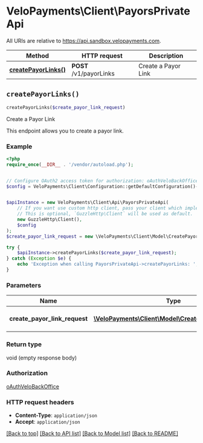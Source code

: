 # VeloPayments\Client\PayorsPrivateApi

All URIs are relative to https://api.sandbox.velopayments.com.

Method | HTTP request | Description
------------- | ------------- | -------------
[**createPayorLinks()**](PayorsPrivateApi.md#createPayorLinks) | **POST** /v1/payorLinks | Create a Payor Link


## `createPayorLinks()`

```php
createPayorLinks($create_payor_link_request)
```

Create a Payor Link

This endpoint allows you to create a payor link.

### Example

```php
<?php
require_once(__DIR__ . '/vendor/autoload.php');


// Configure OAuth2 access token for authorization: oAuthVeloBackOffice
$config = VeloPayments\Client\Configuration::getDefaultConfiguration()->setAccessToken('YOUR_ACCESS_TOKEN');


$apiInstance = new VeloPayments\Client\Api\PayorsPrivateApi(
    // If you want use custom http client, pass your client which implements `GuzzleHttp\ClientInterface`.
    // This is optional, `GuzzleHttp\Client` will be used as default.
    new GuzzleHttp\Client(),
    $config
);
$create_payor_link_request = new \VeloPayments\Client\Model\CreatePayorLinkRequest(); // \VeloPayments\Client\Model\CreatePayorLinkRequest | Request to create a payor link

try {
    $apiInstance->createPayorLinks($create_payor_link_request);
} catch (Exception $e) {
    echo 'Exception when calling PayorsPrivateApi->createPayorLinks: ', $e->getMessage(), PHP_EOL;
}
```

### Parameters

Name | Type | Description  | Notes
------------- | ------------- | ------------- | -------------
 **create_payor_link_request** | [**\VeloPayments\Client\Model\CreatePayorLinkRequest**](../Model/CreatePayorLinkRequest.md)| Request to create a payor link |

### Return type

void (empty response body)

### Authorization

[oAuthVeloBackOffice](../../README.md#oAuthVeloBackOffice)

### HTTP request headers

- **Content-Type**: `application/json`
- **Accept**: `application/json`

[[Back to top]](#) [[Back to API list]](../../README.md#endpoints)
[[Back to Model list]](../../README.md#models)
[[Back to README]](../../README.md)
